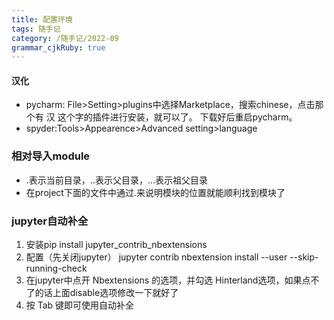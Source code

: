 ```yaml
---
title: 配置环境
tags: 随手记
category: /随手记/2022-09
grammar_cjkRuby: true
---
```


#### 汉化
- pycharm: File>Setting>plugins中选择Marketplace，搜索chinese，点击那个有 汉 这个字的插件进行安装，就可以了。 下载好后重启pycharm。
- spyder:Tools>Appearence>Advanced setting>language

### 相对导入module
- .表示当前目录，..表示父目录，...表示祖父目录
- 在project下面的文件中通过.来说明模块的位置就能顺利找到模块了

### jupyter自动补全
1. 安装pip install jupyter_contrib_nbextensions
2. 配置（先关闭jupyter） jupyter contrib nbextension install --user --skip-running-check
3. 在jupyter中点开 Nbextensions 的选项，并勾选 Hinterland选项，如果点不了的话上面disable选项修改一下就好了
4. 按 Tab 键即可使用自动补全

### 


